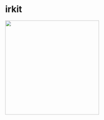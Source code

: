 irkit
=====

<img src="https://raw.github.com/dwblair/irkit/master/hardware/ircamsketch.png" width=300>
